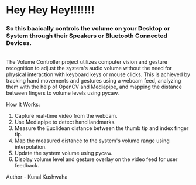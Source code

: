 # Hey Hey Hey!!!!!!! 

<h3>So this baaically controls the volume on your Desktop or System through their Speakers or Bluetooth Connected Devices.</h3><br>
The Volume Controller project utilizes computer vision and gesture recognition to adjust the system's audio volume without the need for physical interaction with keyboard keys or mouse clicks. This is achieved by tracking hand movements and gestures using a webcam feed, analyzing them with the help of OpenCV and Mediapipe, and mapping the distance between fingers to volume levels using pycaw.<br>

How It Works:
1. Capture real-time video from the webcam.
2. Use Mediapipe to detect hand landmarks.
3. Measure the Euclidean distance between the thumb tip and index finger tip.
4. Map the measured distance to the system's volume range using interpolation.
5. Update the system volume using pycaw.
6. Display volume level and gesture overlay on the video feed for user feedback.

Author - Kunal Kushwaha
